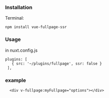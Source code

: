 ### Installation
Terminal:
```
npm install vue-fullpage-ssr

```


### Usage 
in nuxt.config.js
 ```
 plugins: [
    { src: '~/plugins/fullpage', ssr: false }
  ],
```
### example
```$xslt
  <div v-fullpage:myFullpage="options"></div>
```